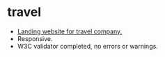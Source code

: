 # travel

- [Landing website for travel company.](https://flatwhit3.github.io/travel/)
- Responsive.
- W3C validator completed, no errors or warnings.
